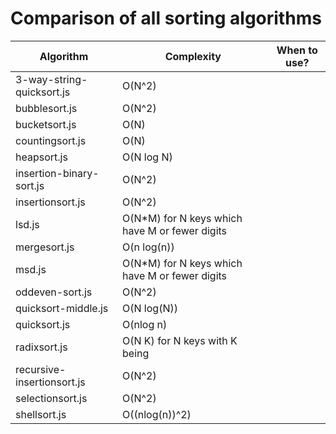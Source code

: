 # Comparison of all sorting algorithms

| Algorithm                  | Complexity                                      | When to use? |
| -------------------------- | ----------------------------------------------- | ------------ |
| 3-way-string-quicksort.js  | O(N^2)                                          |              |
| bubblesort.js              | O(N^2)                                          |              |
| bucketsort.js              | O(N)                                            |              |
| countingsort.js            | O(N)                                            |              |
| heapsort.js                | O(N log N)                                      |              |
| insertion-binary-sort.js   | O(N^2)                                          |              |
| insertionsort.js           | O(N^2)                                          |              |
| lsd.js                     | O(N\*M) for N keys which have M or fewer digits |              |
| mergesort.js               | O(n log(n))                                     |              |
| msd.js                     | O(N\*M) for N keys which have M or fewer digits |              |
| oddeven-sort.js            | O(N^2)                                          |              |
| quicksort-middle.js        | O(N log(N))                                     |              |
| quicksort.js               | O(nlog n)                                       |              |
| radixsort.js               | O(N K) for N keys with K being                  |              |
| recursive-insertionsort.js | O(N^2)                                          |              |
| selectionsort.js           | O(N^2)                                          |              |
| shellsort.js               | O((nlog(n))^2)                                  |              |
